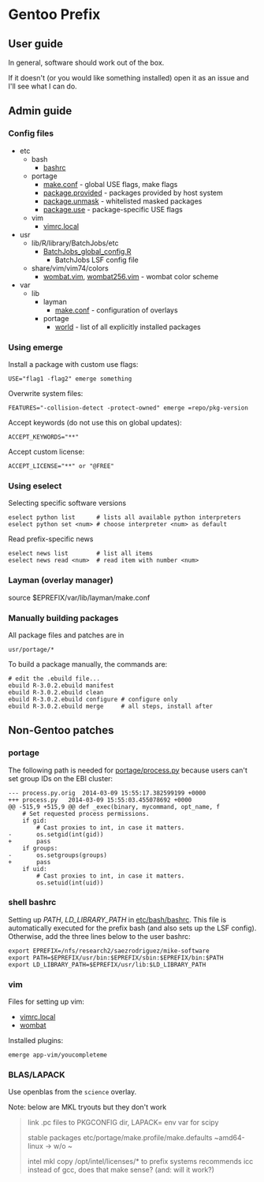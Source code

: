 Gentoo Prefix
=============

User guide
----------

In general, software should work out of the box.

If it doesn't (or you would like something installed) open it as an issue and I'll
see what I can do.

Admin guide
-----------

### Config files

 * etc
   * bash
     * [bashrc](etc/bash/bashrc)
   * portage
     * [make.conf](etc/portage/make.profile/make.conf) - global USE flags, make flags
     * [package.provided](etc/portage/package.provided) - packages provided by host system
     * [package.unmask](etc/portage/package.unmask) - whitelisted masked packages
     * [package.use](etc/portage/package.use) - package-specific USE flags
   * vim
     * [vimrc.local](etc/vim/vimrc.local)
 * usr
   * lib/R/library/BatchJobs/etc
     * [BatchJobs_global_config.R](usr/lib/R/library/BatchJobs/etc/BatchJobs_global_config.R)
       - BatchJobs LSF config file
   * share/vim/vim74/colors
     * [wombat.vim](usr/share/vim/vim74/colors/wombat.vim),
       [wombat256.vim](usr/share/vim/vim74/colors/wombat256.vim) - wombat color scheme
 * var
   * lib
     * layman
       * [make.conf](var/lib/layman/make.conf) - configuration of overlays
     * portage
       * [world](var/lib/portage/world) - list of all explicitly installed packages

### Using emerge

Install a package with custom use flags:

    USE="flag1 -flag2" emerge something

Overwrite system files:

    FEATURES="-collision-detect -protect-owned" emerge =repo/pkg-version

Accept keywords (do not use this on global updates):

    ACCEPT_KEYWORDS="**"

Accept custom license:

    ACCEPT_LICENSE="**" or "@FREE"

### Using eselect

Selecting specific software versions

    eselect python list      # lists all available python interpreters
    eselect python set <num> # choose interpreter <num> as default

Read prefix-specific news

    eselect news list        # list all items
    eselect news read <num>  # read item with number <num>

### Layman (overlay manager)

source $EPREFIX/var/lib/layman/make.conf

### Manually building packages

All package files and patches are in

    usr/portage/*

To build a package manually, the commands are:

    # edit the .ebuild file...
    ebuild R-3.0.2.ebuild manifest
    ebuild R-3.0.2.ebuild clean
    ebuild R-3.0.2.ebuild configure # configure only
    ebuild R-3.0.2.ebuild merge     # all steps, install after

Non-Gentoo patches
------------------

### portage

The following path is needed for [portage/process.py](usr/lib/portage/pym/portage/process.py)
because users can't set group IDs on the EBI cluster:

    --- process.py.orig  2014-03-09 15:55:17.382599199 +0000
    +++ process.py   2014-03-09 15:55:03.455078692 +0000
    @@ -515,9 +515,9 @@ def _exec(binary, mycommand, opt_name, f
        # Set requested process permissions.
        if gid:
            # Cast proxies to int, in case it matters.
    -       os.setgid(int(gid))
    +       pass
        if groups:
    -       os.setgroups(groups)
    +       pass
        if uid:
            # Cast proxies to int, in case it matters.
            os.setuid(int(uid))

### shell bashrc

Setting up *PATH*, *LD_LIBRARY_PATH* in [etc/bash/bashrc](etc/bash/bashrc).
This file is automatically executed for the prefix bash (and also sets up the
LSF config). Otherwise, add the three lines below to the user bashrc:

    export EPREFIX=/nfs/research2/saezrodriguez/mike-software
    export PATH=$EPREFIX/usr/bin:$EPREFIX/sbin:$EPREFIX/bin:$PATH
    export LD_LIBRARY_PATH=$EPREFIX/usr/lib:$LD_LIBRARY_PATH


### vim

Files for setting up vim:

 * [vimrc.local](etc/vim/vimrc.local)
 * [wombat](usr/share/vim/vim74/colors/)

Installed plugins:

    emerge app-vim/youcompleteme

### BLAS/LAPACK

Use openblas from the `science` overlay.

Note: below are MKL tryouts but they don't work

> link .pc files to PKGCONFIG dir, LAPACK= env var for scipy
> 
> stable packages
> etc/portage/make.profile/make.defaults
> ~amd64-linux -> w/o ~
>
> intel mkl
> copy /opt/intel/licenses/* to prefix
> systems recommends icc instead of gcc, does that make sense? (and: will it work?)

